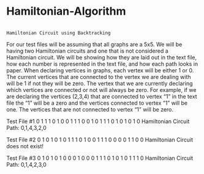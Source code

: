 # Hamiltonian-Algorithm
                                                                   Hamiltonian Circuit using Backtracking
For our test files will be assuming that all graphs are a 5x5. We will be having two Hamiltonian circuits and one that is not considered a Hamiltonian circuit. We will be showing how they are laid out in the text file, how each number is represented in the text file, and how each path looks in paper. When declaring vertices in graphs, each vertex will be either 1 or 0. The current vertices that are connected to the vertex we are dealing with will be 1 if not they will be zero. The vertex that we are currently declaring which vertices are connected or not will always be zero. For example, if we are declaring the vertices (2,3,4) that are connected to vertex “1” in the text file the “1” will be a zero and the vertices connected to vertex “1” will be one. The vertices that are not connected to vertex “1” will be zero.

Test File #1
0 1 1 1 0
1 0 0 1 1
1 0 0 1 0
1 1 1 0 1 
0 1 0 1 0
Hamiltonian Circuit Path: 0,1,4,3,2,0


Test File #2
0 1 0 1 0
1 0 1 1 1 
0 1 0 0 1
1 1 0 0 0
0 1 1 0 0
Hamiltonian Circuit does not exist!


Test File #3
0 1 0 1 0
1 0 0 0 1
0 0 0 1 1
1 0 1 0 1
0 1 1 1 0
Hamiltonian Circuit Path: 0,1,4,2,3,0

